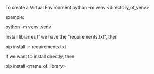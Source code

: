 To create a Virtual Environment
python -m venv <directory_of_venv>

example:

python -m venv .venv

Install libraries
If we have the "requirements.txt", then

pip install -r requirements.txt

If we want to install directly, then

pip install <name_of_library>
